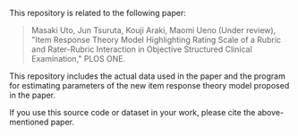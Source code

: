 This repository is related to the following paper:

> Masaki Uto, Jun Tsuruta, Kouji Araki, Maomi Ueno (Under review), "Item Response Theory Model Highlighting Rating Scale of a Rubric and Rater-Rubric Interaction in Objective Structured Clinical Examination," PLOS ONE.

This repository includes the actual data used in the paper and the program for estimating parameters of the new item response theory model proposed in the paper.

If you use this source code or dataset in your work, please cite the above-mentioned paper.

